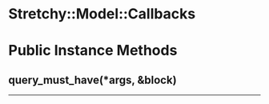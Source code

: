# Stretchy::Model::Callbacks [](#module-Stretchy::Model::Callbacks) [](#top)

    

# Public Instance Methods

      
## query_must_have(*args, &block) [](#method-i-query_must_have)
         
  
        
---

